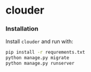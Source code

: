 # clouder
### Installation
Install `clouder` and run with:
``` bash
pip install -r requrements.txt
python manage.py migrate
python manage.py runserver
```

